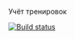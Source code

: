 Учёт тренировок

[![Build status](https://ci.appveyor.com/api/projects/status/uf3s29ca97ckc58m?svg=true)](https://ci.appveyor.com/project/DenisKomov/ra16-homeworks-forms-steps)

